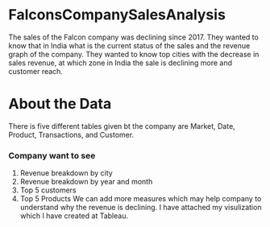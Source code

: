 # FalconsCompanySalesAnalysis
The sales of the Falcon company was declining since 2017. They wanted to know that in India what is the current status of the sales and the revenue graph of the company. They wanted to know top cities with the decrease in sales revenue, at which zone  in India the sale is declining more and customer reach.
# About the Data 
There is five different tables given bt the company are  Market, Date, Product, Transactions, and Customer.
### Company want to see 
1. Revenue breakdown by city
2. Revenue breakdown by year and month 
3. Top 5 customers
4. Top 5 Products 
We can add more measures which may help company to understand why the revenue is declining.
I have attached my visulization which I have created at Tableau.
